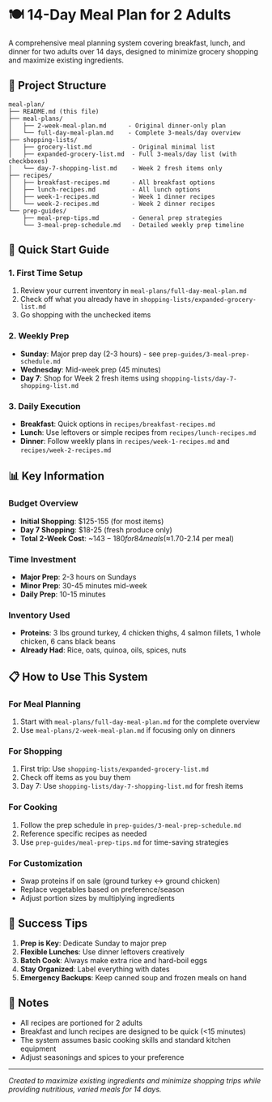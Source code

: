 # 🍽️ 14-Day Meal Plan for 2 Adults

A comprehensive meal planning system covering breakfast, lunch, and dinner for two adults over 14 days, designed to minimize grocery shopping and maximize existing ingredients.

## 📁 Project Structure

```
meal-plan/
├── README.md (this file)
├── meal-plans/
│   ├── 2-week-meal-plan.md      - Original dinner-only plan
│   └── full-day-meal-plan.md    - Complete 3-meals/day overview
├── shopping-lists/
│   ├── grocery-list.md           - Original minimal list
│   ├── expanded-grocery-list.md  - Full 3-meals/day list (with checkboxes)
│   └── day-7-shopping-list.md    - Week 2 fresh items only
├── recipes/
│   ├── breakfast-recipes.md      - All breakfast options
│   ├── lunch-recipes.md          - All lunch options
│   ├── week-1-recipes.md         - Week 1 dinner recipes
│   └── week-2-recipes.md         - Week 2 dinner recipes
└── prep-guides/
    ├── meal-prep-tips.md         - General prep strategies
    └── 3-meal-prep-schedule.md   - Detailed weekly prep timeline
```

## 🚀 Quick Start Guide

### 1. First Time Setup
1. Review your current inventory in `meal-plans/full-day-meal-plan.md`
2. Check off what you already have in `shopping-lists/expanded-grocery-list.md`
3. Go shopping with the unchecked items

### 2. Weekly Prep
- **Sunday**: Major prep day (2-3 hours) - see `prep-guides/3-meal-prep-schedule.md`
- **Wednesday**: Mid-week prep (45 minutes)
- **Day 7**: Shop for Week 2 fresh items using `shopping-lists/day-7-shopping-list.md`

### 3. Daily Execution
- **Breakfast**: Quick options in `recipes/breakfast-recipes.md`
- **Lunch**: Use leftovers or simple recipes from `recipes/lunch-recipes.md`
- **Dinner**: Follow weekly plans in `recipes/week-1-recipes.md` and `recipes/week-2-recipes.md`

## 📊 Key Information

### Budget Overview
- **Initial Shopping**: $125-155 (for most items)
- **Day 7 Shopping**: $18-25 (fresh produce only)
- **Total 2-Week Cost**: ~$143-180 for 84 meals (≈$1.70-2.14 per meal)

### Time Investment
- **Major Prep**: 2-3 hours on Sundays
- **Minor Prep**: 30-45 minutes mid-week
- **Daily Prep**: 10-15 minutes

### Inventory Used
- **Proteins**: 3 lbs ground turkey, 4 chicken thighs, 4 salmon fillets, 1 whole chicken, 6 cans black beans
- **Already Had**: Rice, oats, quinoa, oils, spices, nuts

## 📋 How to Use This System

### For Meal Planning
1. Start with `meal-plans/full-day-meal-plan.md` for the complete overview
2. Use `meal-plans/2-week-meal-plan.md` if focusing only on dinners

### For Shopping
1. First trip: Use `shopping-lists/expanded-grocery-list.md`
2. Check off items as you buy them
3. Day 7: Use `shopping-lists/day-7-shopping-list.md` for fresh items

### For Cooking
1. Follow the prep schedule in `prep-guides/3-meal-prep-schedule.md`
2. Reference specific recipes as needed
3. Use `prep-guides/meal-prep-tips.md` for time-saving strategies

### For Customization
- Swap proteins if on sale (ground turkey ↔ ground chicken)
- Replace vegetables based on preference/season
- Adjust portion sizes by multiplying ingredients

## 🎯 Success Tips

1. **Prep is Key**: Dedicate Sunday to major prep
2. **Flexible Lunches**: Use dinner leftovers creatively
3. **Batch Cook**: Always make extra rice and hard-boil eggs
4. **Stay Organized**: Label everything with dates
5. **Emergency Backups**: Keep canned soup and frozen meals on hand

## 📝 Notes

- All recipes are portioned for 2 adults
- Breakfast and lunch recipes are designed to be quick (<15 minutes)
- The system assumes basic cooking skills and standard kitchen equipment
- Adjust seasonings and spices to your preference

---

*Created to maximize existing ingredients and minimize shopping trips while providing nutritious, varied meals for 14 days.*